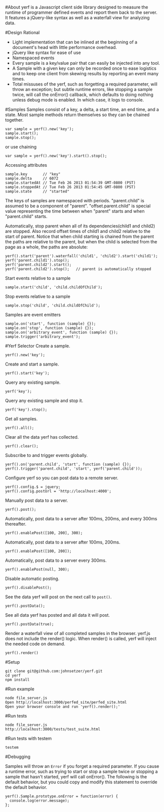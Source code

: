 #About
yerf is a Javascript client side library designed to measure the runtime of programmer defined events and report them back to the server.  It features a jQuery-like syntax as well as a waterfall view for analyzing data.

#Design Rational
- Light implementation that can be inlined at the beginning of a document's head with little performance overhead.
- jQuery like syntax for ease of use
- Namespaced events
- Every sample is a key/value pair that can easily be injected into any tool.
- A Sample with a given key can only be recorded once to ease logistics and to keep one client from skewing results by reporting an event many times.
- Total missuses of the yerf, such as forgetting a required parameter, will throw an exception; but subtle runtime errors, like stopping a sample twice, will call the onError() callback, which defaults to doing nothing unless debug mode is enabled. In which case, it logs to console.

#Samples
Samples consist of a key, a delta, a start time, an end time, and a state.  Most sample methods return themselves so they can be chained together.
    
    var sample = yerf().new('key');
    sample.start();
    sample.stop();

or use chaining
    
    var sample = yerf().new('key').start().stop();

Accessing attributes

    sample.key       // "key"
    sample.delta     // 6072
    sample.startedAt // Tue Feb 26 2013 01:54:39 GMT-0800 (PST)
    sample.stoppedAt // Tue Feb 26 2013 01:54:45 GMT-0800 (PST)
    sample.state     // "started"

The keys of samples are namespaced with periods.
"parent.child" is assumed to be a component of "parent".  "offset.parent.child" is special value representing the time between when "parent" starts and when "parent.child" starts.

Automatically, stop parent when all of its dependencies(child1 and child2) are stopped. Also record offset times of child1 and child2 relative to the start of parent.  Notice that when child starting is chained from the parent the paths are relative to the parent, but when the child is selected from the page as a whole, the paths are absolute:

    yerf().start('parent').waterfall('child1', 'child2').start('child1');
    yerf('parent.child1').stop();
    yerf('parent.child2').start();
    yerf('parent.child2').stop();   // parent is automatically stopped

Start events relative to a sample

    sample.start('child', 'child.childOfChild');

Stop events relative to a sample

    sample.stop('child', 'child.childOfChild');

Samples are event emitters

    sample.on('start', function (sample) {});
    sample.on('stop', function (sample) {});
    sample.on('arbitrary_event', function (sample) {});
    sample.trigger('arbitrary_event');

#Yerf Selector
Create a sample.

    yerf().new('key');

Create and start a sample.

    yerf().start('key');

Query any existing sample.

    yerf('key');

Query any existing sample and stop it.

    yerf('key').stop();

Get all samples.

    yerf().all();

Clear all the data yerf has collected.

    yerf().clear();

Subscribe to and trigger events globally.

    yerf().on('parent.child', 'start', function (sample) {});
    yerf().trigger('parent.child', 'start', yerf('parent.child'));

Configure yerf so you can post data to a remote server.

    yerf().config.$ = jquery;
    yerf().config.postUrl = 'http://localhost:4000';

Manually post data to a server.

    yerf().post();

Automatically, post data to a server after 100ms, 200ms, and every 300ms thereafter.

    yerf().enablePost([100, 200], 300);

Automatically, post data to a server after 100ms, 200ms.

    yerf().enablePost([100, 200]);

Automatically, post data to a server every 300ms.

    yerf().enablePost(null, 300);

Disable automatic posting.

    yerf().disablePost();

See the data yerf will post on the next call to `post()`.

    yerf().postData();

See all data yerf has posted and all data it will post.

    yerf().postData(true);

Render a waterfall view of all completed samples in the browser.  yerf.js does not include the render() logic.  When render() is called, yerf will inject the needed code on demand.

    yerf().render()

#Setup

    git clone git@github.com:johnsetzer/yerf.git
    cd yerf
    npm install

#Run example

    node file_server.js
    Open http://localhost:3000/perfed_site/perfed_site.html
    Open your browser console and run 'yerf().render();'

#Run tests

    node file_server.js
    http://localhost:3000/tests/test_suite.html

#Run tests with testem

    testem

#Debugging

Samples will throw  an `Error` if you forget a required parameter. If you cause a runtime error, such as trying to start or stop a sample twice or stopping a sample that hasn't started, yerf will call onError().  The following is the default behavior, but you could copy and modify this statement to override the default behavior.  

    yerf().Sample.prototype.onError = function(error) {
      console.log(error.message);
    };